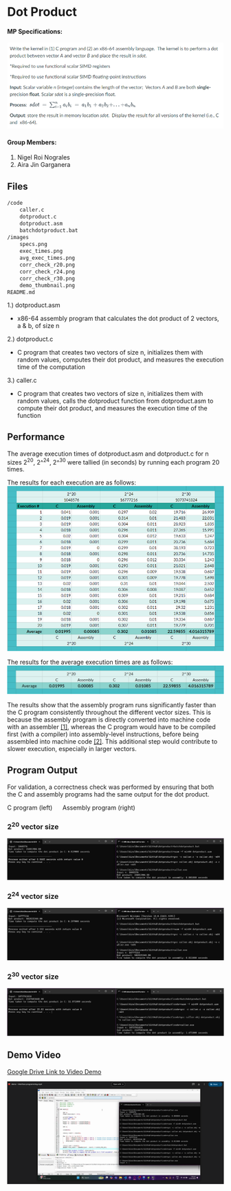 # Dot Product

#### MP Specifications:
![specifications](./images/specs.png)

#### Group Members:
1. Nigel Roi Nograles
2. Aira Jin Garganera

## Files

```
/code
    caller.c
    dotproduct.c
    dotproduct.asm
    batchdotproduct.bat
/images
    specs.png
    exec_times.png
    avg_exec_times.png
    corr_check_r20.png
    corr_check_r24.png
    corr_check_r30.png
    demo_thumbnail.png
README.md
```

1.) dotproduct.asm
- x86-64 assembly program that calculates the dot product of 2 vectors, a & b, of size n

2.) dotproduct.c
- C program that creates two vectors of size n, initializes them with random values, computes their dot product, and measures the execution time of the computation

3.) caller.c
- C program that creates two vectors of size n, initializes them with random values, calls the dotproduct function from dotproduct.asm to compute their dot product, and measures the execution time of the function

## Performance

The average execution times of dotproduct.asm and dotproduct.c for n sizes 2<sup>20</sup>, 2^<sup>24</sup>, 2^<sup>30</sup> were tallied (in seconds) by running each program 20 times. 

The results for each execution are as follows:
![execution times](./images/exec_times.png)

The results for the average execution times are as follows:
![execution times](./images/avg_exec_times.png)

The results show that the assembly program runs significantly faster than the C program consistently throughout the different vector sizes. This is because the assembly program is directly converted into machine code with an assembler [[1]](https://www.geeksforgeeks.org/introduction-of-assembler/), whereas the C program would have to be compiled first (with a compiler) into assembly-level instructions, before being assembled into machine code [[2]](https://www.geeksforgeeks.org/compiling-a-c-program-behind-the-scenes/). This additional step would contribute to slower execution, especially in larger vectors.

## Program Output

For validation, a correctness check was performed by ensuring that both the C and assembly programs had the same output for the dot product. 


C program (left)&nbsp;&nbsp;&nbsp;&nbsp;&nbsp;&nbsp;Assembly program (right)

### 2<sup>20</sup> vector size 
![2 raised to 20](./images/corr_check_r20.png)

### 2<sup>24</sup> vector size
![2 raised to 24](./images/corr_check_r24.png)

### 2<sup>30</sup> vector size
![2 raised to 30](./images/corr_check_r30.png)

## Demo Video

[Google Drive Link to Video Demo](https://drive.google.com/file/d/1-Qpfu5NtMSqJpeJ2IdzjMqb4H2cGAiA1/view?usp=drive_link)

![demo thumbnail](./images/demo_thumbnail.png)



